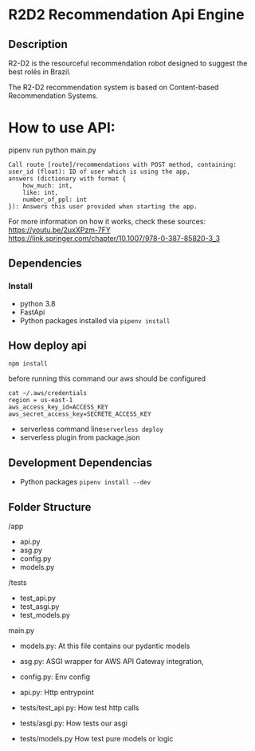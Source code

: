 # R2D2 Recommendation Api Engine

## Description

R2-D2 is the resourceful recommendation robot designed to suggest the best rolês in Brazil.


The R2-D2 recommendation system is based on Content-based Recommendation Systems.

# How to use API:

pipenv run python main.py 
```
Call route [route]/recommendations with POST method, containing:
user_id (float): ID of user which is using the app,
answers (dictionary with format {
    how_much: int,
    like: int,
    number_of_ppl: int
}): Answers this user provided when starting the app.
```

For more information on how it works, check these sources:
https://youtu.be/2uxXPzm-7FY
https://link.springer.com/chapter/10.1007/978-0-387-85820-3_3


## Dependencies

### Install
* python 3.8
* FastApi
* Python packages installed via `pipenv install`

## How deploy api
`npm install`

before running this command our aws should be configured
```
cat ~/.aws/credentials
region = us-east-1
aws_access_key_id=ACCESS_KEY
aws_secret_access_key=SECRETE_ACCESS_KEY
```

* serverless command line`serverless deploy`
* serverless plugin from package.json

## Development Dependencias

* Python packages `pipenv install --dev`

## Folder Structure



/app
 - api.py
 - asg.py
 - config.py
 - models.py

/tests
 - test_api.py
 - test_asgi.py
 - test_models.py

main.py


* models.py: At this file contains our pydantic models
* asg.py: ASGI wrapper for AWS API Gateway integration,
* config.py: Env config
* api.py: Http entrypoint

* tests/test_api.py: How test http calls
* tests/asgi.py: How tests our asgi
* tests/models.py How test pure models or logic

